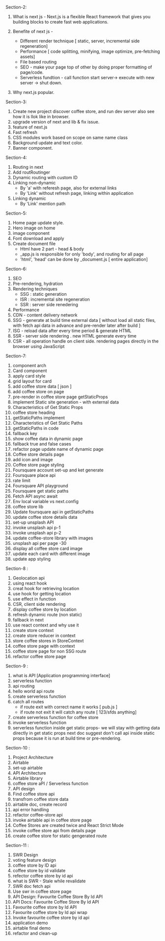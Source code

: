 Section-2:

1. What is next js - Next.js is a flexible React framework that gives you building blocks to create fast web applications.
2. Benefite of next js -
    - Different render technique [ static, server, incremental side regeneration]
    - Performance [ code splitting, minifying, image optimize, pre-fetching assets]
    - File based routing 
    - SEO - make your page top of other by doing proper formatting of page/code.
    - Serverless fundtion - call function start server-> execute with new server -> shut down.

3. Why next.js popular.

Section-3:
    
1. Create new project discover coffee store, and run dev server also see how it is llok like in browser.
2. upgrade version of next and lib & fix issue.
3. feature of next.js 
4. Fast refresh
5. CSS modules work based on scope on same name class
6. Background update and text color.
7. Banner component.

Section-4:

1. Routing in next
2. Add routRoutinger
3. Dynamic routing with custom ID
4. Linking non-dynamic
    - By 'a' with referesh page, also for external links
    - By 'Link' without refresh page, linking within application
5. Linking dynamic
    - By 'Link' mention path

Section-5:

1. Home page update style.
2. Hero image on home
3. image component
4. Font download and apply
5. Create document file
    - Html have 2 part - head & body
    - _app.js is responsible for only 'body', and routing for all page
    - 'html', 'head' can be done by _document.js [ entire application]

Section-6:

1. SEO
2. Pre-rendering, hydration
3. Rendering techniques
    - SSG : static generation
    - ISR : incremental site regeneration
    - SSR : server side renedering
4. Performance
5. CDN - content delivery network
6. SSG - generate at build time external data [ without load all static files, with fetch api data in advance and
   pre-render later after build ]
7. ISG - reload data after every time period & generate HTML
8. SSR - server side rendering . new HTML generate every time
9. CSR - all operation handle on client side. rendering pages directly in the browser using JavaScript

Section-7:

1. component arch
2. Card component
3. apply card style
4. grid layout for card
5. add coffee store data [ json ]
6. add coffee store on page
7. pre-render in coffee store page getStaticProps
8. implement Static site generation - with external data
9. Characteristics of Get Static Props
10. coffee store heading
11. getStaticPaths implement
12. Characteristics of Get Static Paths
13. getStaticPaths in code
14. fallback key
15. show coffee data in dynamic page
16. fallback true and false cases
17. refactor page update name of dynamic page
18. Coffee store details page
19. add icon and image
20. Coffee store page styling
21. Foursquare account set-up and ket generate
22. Foursquare place api
23. rate limit
24. Foursquare API playground
25. Foursquare get static paths
26. Fetch API async await
27. Env local variable vs next.config
28. coffee store lib
29. Update foursquare api in getStaticPaths
30. update coffee store details data
31. set-up unsplash API
32. invoke unsplash api p-1
33. invoke unsplash api p-2
34. update coffee-store library with images
35. unsplash api per page -30
36. display all coffee store card image
37. update each card with different image
38. update app styling

Section-8 :

1. Geolocation api
2. using react hook
3. creat hook for retrieving location
4. use hook for getting location
5. use effect in function
6. CSR, client side rendering
7. display coffee store by location
8. refresh dynamic route (non static)
9. fallback in next
10. use react context and why use it
11. create store context
12. create store reducer in context
13. store coffee stores in StoreContext
14. coffee store page with context
15. coffee store page for non SSG route
16. refactor coffee store page

Section-9 : 

1. what is API [Application programming interface]
2. serverless function
3. api routing
4. hello world api route
5. create serverless function
6. catch all routes
    - if route exit with correct name it works [ pub.js ]
    - if route not exit it will catch any route [ 123/sfds anything]
7. create serverless function for coffee store
8. invoke serverless function
9. serverless function inside get static props- 
    we will stay with getting data directly in get static props next doc suggest don't call api inside static props because it is run at build time or pre-rendering.

Section-10 :

1. Project Architecture
2. Airtable
3. set-up airtable
4. API Architecture
5. Airtable library
6. coffee store aPI / Serverless function
7. API design
8. Find coffee store api
9. transfrom coffee store data
10. airtable doc, create record
11. api error handling
12. refactor coffee-store api
13. invoke airtable api in coffee store page
14. Coffee Stores are created twice and React Strict Mode
15. invoke coffee store api from details page
16. create coffee store for static gengerated route

Section-11 :

1. SWR Design
2. voting feature design
3. coffee store by ID api
4. coffee store by id validate
5. refector coffee store by id api
6. what is SWR - Stale while revalidate
7. SWR doc fetch api
8. Use swr in coffee store page
9. API Design: Favourite Coffee Store By Id API
10. API Docs: Favourite Coffee Store By Id API
11. Favourite coffee store by Id API
12. Favourite coffee store by Id api wrap
13. Invoke favourite coffee store by id api
14. application demo
15. airtable final demo
16. refactor and clean-up